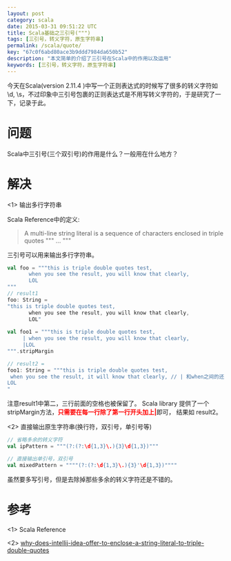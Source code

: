 ```yaml
---
layout: post
category: scala
date: 2015-03-31 09:51:22 UTC
title: Scala基础之三引号(""")
tags: [三引号，转义字符，原生字符串]
permalink: /scala/quote/
key: "67c0f6abd80ace3b9ddd7984da650b52"
description: "本文简单的介绍了三引号在Scala中的作用以及运用"
keywords: [三引号，转义字符，原生字符串]
---
```


今天在Scala(version 2.11.4 )中写一个正则表达式的时候写了很多的转义字符如\\d, \\s，不过印象中三引号包裹的正则表达式是不用写转义字符的，于是研究了一下，记录于此。

# 问题
Scala中三引号(三个双引号)的作用是什么？一般用在什么地方？

# 解决

<1>  输出多行字符串

Scala Reference中的定义:
> A multi-line string literal is a sequence of characters enclosed in triple quotes """ ... """

三引号可以用来输出多行字符串。

```scala
val foo = """this is triple double quotes test,
       when you see the result, you will know that clearly,
       LOL
"""
// result1
foo: String =
"this is triple double quotes test,
       when you see the result, you will know that clearly,
       LOL"
       
val foo1 = """this is triple double quotes test,
     | when you see the result, you will know that clearly,
     |LOL
""".stripMargin

// result2 = 
foo1: String = """this is triple double quotes test,
 when you see the result, it will know that clearly, // | 和when之间的还是留下了
LOL      
"
```

注意result1中第二，三行前面的空格也被保留了。 Scala library 提供了一个 stripMargin方法，<b style="color:red">只需要在每一行除了第一行开头加上|</b>即可，
结果如 result2。

<2> 直接输出原生字符串(换行符，双引号，单引号等)

```scala
// 省略多余的转义字符
val ipPattern = """(?:(?:\d{1,3}\.){3}\d{1,3})"""

// 直接输出单引号，双引号
val mixedPattern = """"(?:(?:\d{1,3}\.){3}'\d{1,3})""""
```

虽然要多写引号，但是去除掉那些多余的转义字符还是不错的。


# 参考

<1>  Scala Reference

<2> [why-does-intellij-idea-offer-to-enclose-a-string-literal-to-triple-double-quotes](http://stackoverflow.com/questions/8024245/why-does-intellij-idea-offer-to-enclose-a-string-literal-to-triple-double-quotes)


